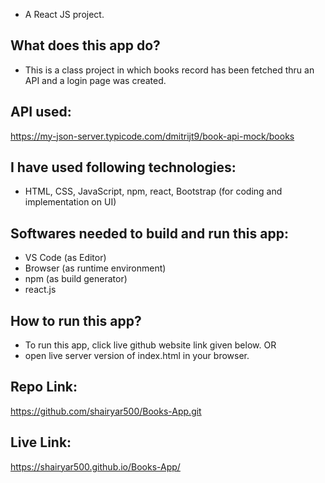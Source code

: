 - A React JS project.

## What does this app do?
- This is a class project in which books record has been fetched thru an API and a login page was created.

## API used:
 https://my-json-server.typicode.com/dmitrijt9/book-api-mock/books

## I have used following technologies:
- HTML, CSS, JavaScript, npm, react, Bootstrap (for coding and implementation on UI)

## Softwares needed to build and run this app:
- VS Code (as Editor)
- Browser (as runtime environment)
- npm (as build generator)
- react.js

## How to run this app?
- To run this app, click live github website link given below.
OR
- open live server version of index.html in your browser.

## Repo Link:
https://github.com/shairyar500/Books-App.git

## Live Link: 
https://shairyar500.github.io/Books-App/
